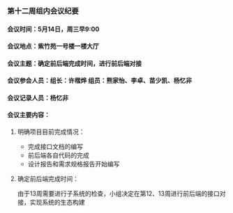 ### 第十二周组内会议纪要

#### 会议时间：5月14日，周三早9:00

#### 会议地点：紫竹苑一号楼一楼大厅

#### 会议主题：确定前后端完成时间，进行前后端对接

#### 会议参会人员：组长：许楷烨	组员：熊家怡、李卓、苗少凯、杨忆非

#### 会议记录人员：杨忆非

#### 会议主要内容：

1. 明确项目目前完成情况：
    
    - 完成接口文档的编写
    - 前后端各自代码的完成
    - 设计报告和需求规格报告开始编写

2. 确定前后端完成时间：

    由于13周需要进行子系统的检查，小组决定在第12、13周进行前后端的接口对接，实现系统的生态构建    



